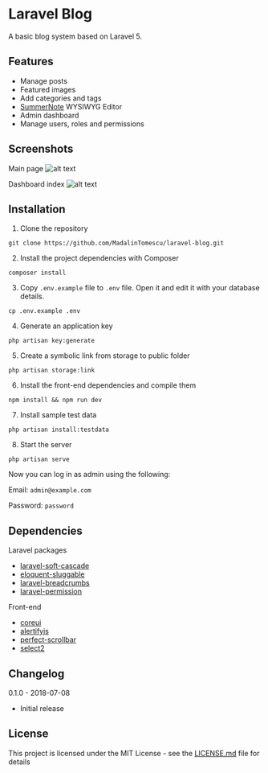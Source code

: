 # Laravel Blog

A basic blog system based on Laravel 5.

## Features
* Manage posts
* Featured images
* Add categories and tags
* [SummerNote](https://summernote.org/) WYSIWYG Editor
* Admin dashboard
* Manage users, roles and permissions

## Screenshots

Main page
![alt text](https://i.imgur.com/MuEz0qJ.png "Main page")

Dashboard index
![alt text](https://i.imgur.com/PvgMgjW.png "Dashboard index")

## Installation

1. Clone the repository
```
git clone https://github.com/MadalinTomescu/laravel-blog.git
```

2. Install the project dependencies with Composer
```
composer install
```

3. Copy `.env.example` file to `.env` file. Open it and edit it with your database details.
```
cp .env.example .env
```

4. Generate an application key
```
php artisan key:generate
```

5. Create a symbolic link from storage to public folder
```
php artisan storage:link
```

6. Install the front-end dependencies and compile them
```
npm install && npm run dev
```

7. Install sample test data
```
php artisan install:testdata
```

8. Start the server
```
php artisan serve
```

Now you can log in as admin using the following:

Email: `admin@example.com`

Password: `password`

## Dependencies

Laravel packages

* [laravel-soft-cascade](https://github.com/Askedio/laravel-soft-cascade)
* [eloquent-sluggable](https://github.com/cviebrock/eloquent-sluggable)
* [laravel-breadcrumbs](https://github.com/davejamesmiller/laravel-breadcrumbs)
* [laravel-permission](https://github.com/spatie/laravel-permission)

Front-end

* [coreui](https://github.com/coreui/coreui)
* [alertifyjs](https://github.com/MohammadYounes/AlertifyJS)
* [perfect-scrollbar](https://github.com/utatti/perfect-scrollbar)
* [select2](https://github.com/select2/select2)

## Changelog
0.1.0 - 2018-07-08
* Initial release

## License

This project is licensed under the MIT License - see the [LICENSE.md](LICENSE.md) file for details
